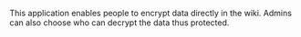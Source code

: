 This application enables people to encrypt data directly in the wiki. Admins can also choose who can decrypt the data thus protected.
